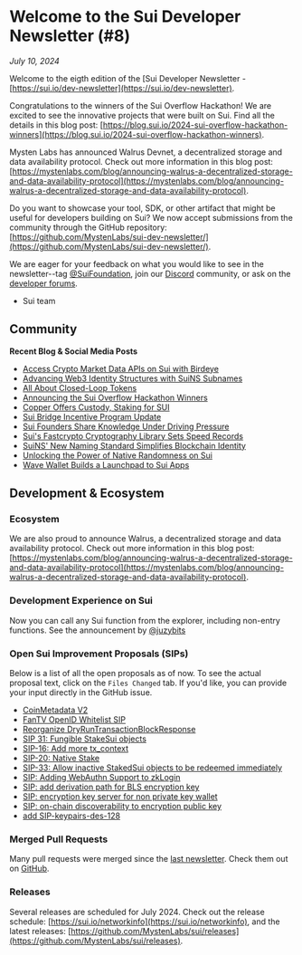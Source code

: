 # Welcome to the Sui Developer Newsletter (#8)

_July 10, 2024_

Welcome to the eigth edition of the [Sui Developer Newsletter - [https://sui.io/dev-newsletter](https://sui.io/dev-newsletter). 

Congratulations to the winners of the Sui Overflow Hackathon! We are excited to see the innovative projects that were built on Sui. Find all the details in this blog post: [https://blog.sui.io/2024-sui-overflow-hackathon-winners](https://blog.sui.io/2024-sui-overflow-hackathon-winners).

Mysten Labs has announced Walrus Devnet, a decentralized storage and data availability protocol. Check out more information in this blog post: [https://mystenlabs.com/blog/announcing-walrus-a-decentralized-storage-and-data-availability-protocol](https://mystenlabs.com/blog/announcing-walrus-a-decentralized-storage-and-data-availability-protocol).

Do you want to showcase your tool, SDK, or other artifact that might be useful for developers building on Sui? We now accept submissions from the community through the GitHub repository: [https://github.com/MystenLabs/sui-dev-newsletter/](https://github.com/MystenLabs/sui-dev-newsletter/).

We are eager for your feedback on what you would like to see in the newsletter--tag [@SuiFoundation](https://twitter.com/@SuiFoundation), join our [Discord](https://discord.gg/sui) community, or ask on the [developer forums](https://forums.sui.io/).

- Sui team

## Community

**Recent Blog & Social Media Posts**
* [Access Crypto Market Data APIs on Sui with Birdeye](https://blog.sui.io/birdeye-data-services-crypto-api-websocket/)
* [Advancing Web3 Identity Structures with SuiNS Subnames](https://blog.sui.io/suins-subnames-advance-web3-identity/)
* [All About Closed-Loop Tokens](https://blog.sui.io/closed-loop-tokens-explained/)
* [Announcing the Sui Overflow Hackathon Winners](https://blog.sui.io/2024-sui-overflow-hackathon-winners/)
* [Copper Offers Custody, Staking for SUI](https://blog.sui.io/copper-cryptocurrency-custody-staking/)
* [Sui Bridge Incentive Program Update](https://blog.sui.io/sui-bridge-incentive-program-update/)
* [Sui Founders Share Knowledge Under Driving Pressure](https://blog.sui.io/founders-red-bull-racing-simulator/)
* [Sui's Fastcrypto Cryptography Library Sets Speed Records](https://blog.sui.io/fastcrypto-speed-benchmarking/)
* [SuiNS' New Naming Standard Simplifies Blockchain Identity](https://blog.sui.io/suins-new-naming-standard/)
* [Unlocking the Power of Native Randomness on Sui](https://blog.sui.io/secure-native-randomness-testnet/)
* [Wave Wallet Builds a Launchpad to Sui Apps](https://blog.sui.io/wave-wallet-app-launchpad/)

## Development & Ecosystem

### Ecosystem

We are also proud to announce Walrus, a decentralized storage and data availability protocol. Check out more information in this blog post: [https://mystenlabs.com/blog/announcing-walrus-a-decentralized-storage-and-data-availability-protocol](https://mystenlabs.com/blog/announcing-walrus-a-decentralized-storage-and-data-availability-protocol).

### Development Experience on Sui

Now you can call any Sui function from the explorer, including non-entry functions. See the announcement by [@juzybits](https://x.com/juzybits/status/1805581837281947923)

### Open Sui Improvement Proposals (SIPs)

Below is a list of all the open proposals as of now. To see the actual proposal text, click on the `Files Changed` tab. If you'd like, you can provide your input directly in the GitHub issue.

* [CoinMetadata V2 ](https://github.com/sui-foundation/sips/pull/22)
* [FanTV OpenID Whitelist SIP](https://github.com/sui-foundation/sips/pull/34)
* [Reorganize DryRunTransactionBlockResponse](https://github.com/sui-foundation/sips/pull/24)
* [SIP 31: Fungible StakeSui objects](https://github.com/sui-foundation/sips/pull/31)
* [SIP-16: Add more tx_context](https://github.com/sui-foundation/sips/pull/16)
* [SIP-20: Native Stake ](https://github.com/sui-foundation/sips/pull/20)
* [SIP-33: Allow inactive StakedSui objects to be redeemed immediately](https://github.com/sui-foundation/sips/pull/33)
* [SIP: Adding WebAuthn Support to zkLogin](https://github.com/sui-foundation/sips/pull/30)
* [SIP: add derivation path for BLS encryption key](https://github.com/sui-foundation/sips/pull/28)
* [SIP: encryption key server for non private key wallet](https://github.com/sui-foundation/sips/pull/27)
* [SIP: on-chain discoverability to encryption public key](https://github.com/sui-foundation/sips/pull/29)
* [add SIP-keypairs-des-128](https://github.com/sui-foundation/sips/pull/21)

### Merged Pull Requests

Many pull requests were merged since the [last newsletter](https://sui-23860326.hs-sites.com/sui-dev-newsletter-7). Check them out on [GitHub](https://github.com/search?q=is%3Apr%20-author%3Aapp%2Fsui-merge-bot%20org%3Amystenlabs%20repo%3Asui%20is%3Amerged%20merged%3A2024-06-16..2024-07-10&type=pullrequests).

### Releases

Several releases are scheduled for July 2024. Check out the release schedule: [https://sui.io/networkinfo](https://sui.io/networkinfo), and the latest releases: [https://github.com/MystenLabs/sui/releases](https://github.com/MystenLabs/sui/releases).

